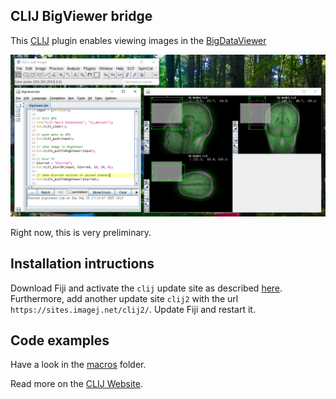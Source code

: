## CLIJ BigViewer bridge
This [CLIJ](https://clij.github.io) plugin enables viewing images in the [BigDataViewer](https://imagej.net/BigDataViewer)

![Image](images/screenshot_bdv.png)

Right now, this is very preliminary.

## Installation intructions
Download Fiji and activate the `clij` update site as described [here](https://clij.github.io/clij-docs/installationInFiji). 
Furthermore, add another update site `clij2` with the url `https://sites.imagej.net/clij2/`.
Update Fiji and restart it.

## Code examples
Have a look in the [macros](https://github.com/clij/clij-bdv/tree/master/src/main/macro) folder.

Read more on the [CLIJ Website](https://clij.github.io).